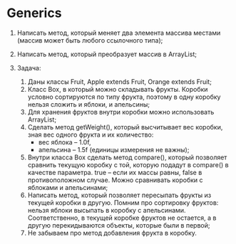 # Generics 


1. Написать метод, который меняет два элемента массива местами (массив может быть любого ссылочного типа);
  
2. Написать метод, который преобразует массив в ArrayList;
   
3. Задача:
   1. Даны классы Fruit, Apple extends Fruit, Orange extends Fruit;
   2. Класс Box, в который можно складывать фрукты. Коробки условно сортируются по типу фрукта, поэтому в одну коробку нельзя сложить и яблоки, и апельсины;
   3. Для хранения фруктов внутри коробки можно использовать ArrayList;
   4. Сделать метод getWeight(), который высчитывает вес коробки, зная вес одного фрукта и их количество: 
        - вес яблока – 1.0f, 
        - апельсина – 1.5f (единицы измерения не важны);
   5. Внутри класса Box сделать метод compare(), который позволяет сравнить текущую коробку с той, которую подадут в compare() в качестве параметра. true – если их массы равны, false в противоположном случае. Можно сравнивать коробки с яблоками и апельсинами;
   6. Написать метод, который позволяет пересыпать фрукты из текущей коробки в другую. Помним про сортировку фруктов: нельзя яблоки высыпать в коробку с апельсинами. Соответственно, в текущей коробке фруктов не остается, а в другую перекидываются объекты, которые были в первой;
   7. Не забываем про метод добавления фрукта в коробку.
